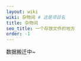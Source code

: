 ```yaml
---
layout: wiki
wiki: 杂物间 # 这是项目名
title: 杂物间
seo_title: 一个存放文件的地方
order: -1
---
```


数据搬迁中~

